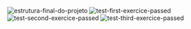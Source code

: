 ![estrutura-final-do-projeto](https://github.com/richard-rt/automacao-testes-avaliacao-final/assets/104276337/99c3ab0d-5970-4ae4-b5b2-2b6e39cafaf2)
![test-first-exercice-passed](https://github.com/richard-rt/automacao-testes-avaliacao-final/assets/104276337/06af63cc-285e-45af-8919-c71ec080c1a7)
![test-second-exercice-passed](https://github.com/richard-rt/automacao-testes-avaliacao-final/assets/104276337/5e01ceb6-2863-46a1-9bdf-67935f993e7b)
![test-third-exercice-passed](https://github.com/richard-rt/automacao-testes-avaliacao-final/assets/104276337/1e70b26c-d922-4713-bc26-3995f1f27608)


